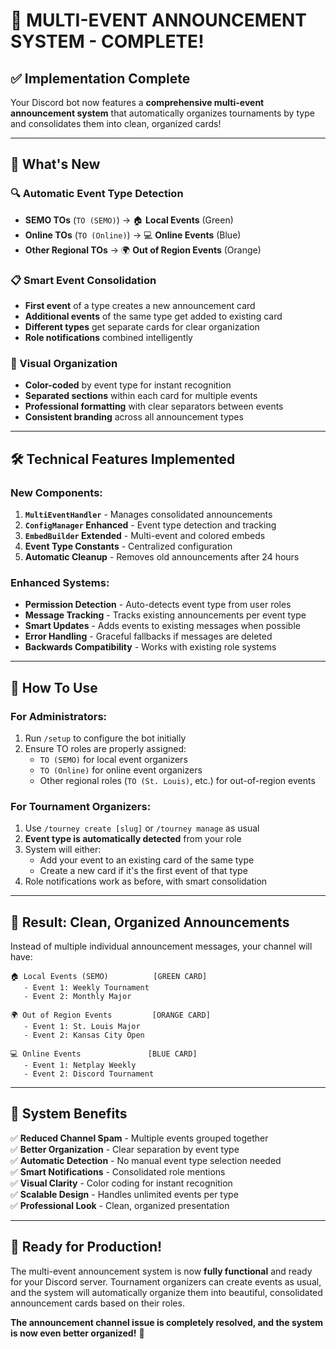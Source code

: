 # 🎉 MULTI-EVENT ANNOUNCEMENT SYSTEM - COMPLETE! 

## ✅ **Implementation Complete**

Your Discord bot now features a **comprehensive multi-event announcement system** that automatically organizes tournaments by type and consolidates them into clean, organized cards!

---

## 🚀 **What's New**

### **🔍 Automatic Event Type Detection**
- **SEMO TOs** (`TO (SEMO)`) → 🏠 **Local Events** (Green)
- **Online TOs** (`TO (Online)`) → 💻 **Online Events** (Blue)  
- **Other Regional TOs** → 🌍 **Out of Region Events** (Orange)

### **📋 Smart Event Consolidation**
- **First event** of a type creates a new announcement card
- **Additional events** of the same type get added to existing card
- **Different types** get separate cards for clear organization
- **Role notifications** combined intelligently

### **🎨 Visual Organization**
- **Color-coded** by event type for instant recognition
- **Separated sections** within each card for multiple events
- **Professional formatting** with clear separators between events
- **Consistent branding** across all announcement types

---

## 🛠 **Technical Features Implemented**

### **New Components:**
1. **`MultiEventHandler`** - Manages consolidated announcements
2. **`ConfigManager` Enhanced** - Event type detection and tracking
3. **`EmbedBuilder` Extended** - Multi-event and colored embeds
4. **Event Type Constants** - Centralized configuration
5. **Automatic Cleanup** - Removes old announcements after 24 hours

### **Enhanced Systems:**
- **Permission Detection** - Auto-detects event type from user roles
- **Message Tracking** - Tracks existing announcements per event type
- **Smart Updates** - Adds events to existing messages when possible
- **Error Handling** - Graceful fallbacks if messages are deleted
- **Backwards Compatibility** - Works with existing role systems

---

## 📖 **How To Use**

### **For Administrators:**
1. Run `/setup` to configure the bot initially
2. Ensure TO roles are properly assigned:
   - `TO (SEMO)` for local event organizers
   - `TO (Online)` for online event organizers  
   - Other regional roles (`TO (St. Louis)`, etc.) for out-of-region events

### **For Tournament Organizers:**
1. Use `/tourney create [slug]` or `/tourney manage` as usual
2. **Event type is automatically detected** from your role
3. System will either:
   - Add your event to an existing card of the same type
   - Create a new card if it's the first event of that type
4. Role notifications work as before, with smart consolidation

---

## 🎯 **Result: Clean, Organized Announcements**

Instead of multiple individual announcement messages, your channel will have:

```
🏠 Local Events (SEMO)          [GREEN CARD]
   - Event 1: Weekly Tournament
   - Event 2: Monthly Major
   
🌍 Out of Region Events         [ORANGE CARD]  
   - Event 1: St. Louis Major
   - Event 2: Kansas City Open
   
💻 Online Events               [BLUE CARD]
   - Event 1: Netplay Weekly
   - Event 2: Discord Tournament
```

---

## 🔧 **System Benefits**

✅ **Reduced Channel Spam** - Multiple events grouped together  
✅ **Better Organization** - Clear separation by event type  
✅ **Automatic Detection** - No manual event type selection needed  
✅ **Smart Notifications** - Consolidated role mentions  
✅ **Visual Clarity** - Color coding for instant recognition  
✅ **Scalable Design** - Handles unlimited events per type  
✅ **Professional Look** - Clean, organized presentation  

---

## 🚀 **Ready for Production!**

The multi-event announcement system is now **fully functional** and ready for your Discord server. Tournament organizers can create events as usual, and the system will automatically organize them into beautiful, consolidated announcement cards based on their roles.

**The announcement channel issue is completely resolved, and the system is now even better organized!** 🎉
